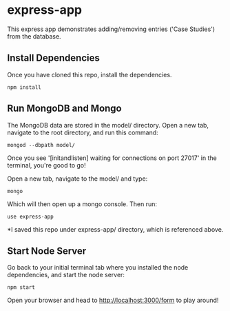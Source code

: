 # express-app

This express app demonstrates adding/removing entries ('Case Studies') from the database.


## Install Dependencies
Once you have cloned this repo, install the dependencies.

```
npm install
```

## Run MongoDB and Mongo
The MongoDB data are stored in the model/ directory. Open a new tab, navigate to the root directory, and run this command:
```
mongod --dbpath model/
```

Once you see '[initandlisten] waiting for connections on port 27017' in the terminal, you're good to go!

Open a new tab, navigate to the model/ and type:
```
mongo
```

Which will then open up a mongo console. Then run:
```
use express-app
```
*I saved this repo under express-app/ directory, which is referenced above.

## Start Node Server
Go back to your initial terminal tab where you installed the node dependencies, and start the node server:
```
npm start
```

Open your browser and head to [http://localhost:3000/form](http://localhost:3000/form) to play around!

